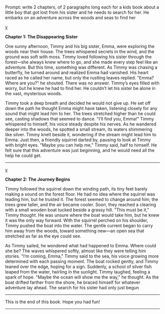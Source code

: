 Prompt:
write 2 chapters, of 2 paragraphs long each for a kids book about a little boy that got lost from his sister and he needs to search for her. He embarks on an adventure across the woods and seas to find her

[v](https://www.dailymotion.com/video/x8r5gwq)

**Chapter 1: The Disappearing Sister**

One sunny afternoon, Timmy and his big sister, Emma, were exploring the woods near their house. The trees whispered secrets in the wind, and the ground was soft with moss. Timmy loved following his sister through the forest—she always knew where to go, and she made every step feel like an adventure. But this time, something was different. As Timmy was chasing a butterfly, he turned around and realized Emma had vanished. His heart raced as he called her name, but only the rustling leaves replied. "Emma? Where are you?" he shouted. There was no answer. Timmy’s eyes filled with worry, but he knew he had to find her. He couldn’t let his sister be alone in the vast, mysterious woods.

Timmy took a deep breath and decided he would not give up. He set off down the path he thought Emma might have taken, listening closely for any sound that might lead him to her. The trees stretched higher than he could see, casting shadows that seemed to dance. "I’ll find you, Emma!" Timmy whispered to himself, his voice steady despite his nerves. As he wandered deeper into the woods, he spotted a small stream, its waters shimmering like silver. Timmy knelt beside it, wondering if the stream might lead him to Emma. Just then, a friendly squirrel darted by, pausing to look at Timmy with bright eyes. "Maybe you can help me," Timmy said, half to himself. He felt sure that this adventure was just beginning, and he would need all the help he could get.

---

[v](https://www.dailymotion.com/video/x99ltac)

**Chapter 2: The Journey Begins**

Timmy followed the squirrel down the winding path, its tiny feet barely making a sound on the forest floor. He had no idea where the squirrel was leading him, but he trusted it. The forest seemed to change around him; the trees grew taller, and the air became cooler. Soon, they reached a clearing with a small wooden boat tucked beside a grassy hill. "This must be it," Timmy thought. He was unsure where the boat would take him, but he knew it was the only way forward. With the squirrel perched on his shoulder, Timmy pushed the boat into the water. The gentle current began to carry him away from the woods, toward something new—an open sea that stretched as far as the eye could see.

As Timmy sailed, he wondered what had happened to Emma. Where could she be? The waves whispered softly, almost like they were telling him stories. "I’m coming, Emma," Timmy said to the sea, his voice growing more determined with each passing moment. The boat rocked gently, and Timmy leaned over the edge, hoping for a sign. Suddenly, a school of silver fish leaped from the water, twirling in the sunlight. Timmy laughed, feeling a spark of hope. "Maybe the ocean will show me the way," he thought. As the boat drifted farther from the shore, he braced himself for whatever adventure lay ahead. The search for his sister had only just begun

---

This is the end of this book. Hope you had fun!


---
<!--stackedit_data:
eyJoaXN0b3J5IjpbLTMxNDYyOTM0OSwtMTg2MzM4MDQ4MCw1NT
IzMzQyMDgsLTU4MTc2MzA5NSwtMTY2MDcyNDcxMiw5NjExMTcz
NzMsMTczNzc2NjE3MiwxODAyNTE1ODk4LC0xNDk1NzI3MTksMj
M5NTcwNTU5LC0zMzI0NTUzNjNdfQ==
-->